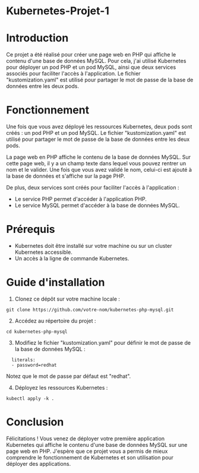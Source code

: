 # Kubernetes-Projet-1

# Introduction

Ce projet a été réalisé pour créer une page web en PHP qui affiche le contenu d'une base de données MySQL. Pour cela, j'ai utilisé Kubernetes pour déployer un pod PHP et un pod MySQL, ainsi que deux services associés pour faciliter l'accès à l'application. Le fichier "kustomization.yaml" est utilisé pour partager le mot de passe de la base de données entre les deux pods.

# Fonctionnement

Une fois que vous avez déployé les ressources Kubernetes, deux pods sont créés : un pod PHP et un pod MySQL. Le fichier "kustomization.yaml" est utilisé pour partager le mot de passe de la base de données entre les deux pods.

La page web en PHP affiche le contenu de la base de données MySQL. Sur cette page web, il y a un champ texte dans lequel vous pouvez rentrer un nom et le valider. Une fois que vous avez validé le nom, celui-ci est ajouté à la base de données et s'affiche sur la page PHP.

De plus, deux services sont créés pour faciliter l'accès à l'application :

- Le service PHP permet d'accéder à l'application PHP.
- Le service MySQL permet d'accéder à la base de données MySQL.

# Prérequis

- Kubernetes doit être installé sur votre machine ou sur un cluster Kubernetes accessible.
- Un accès à la ligne de commande Kubernetes.

# Guide d'installation

1. Clonez ce dépôt sur votre machine locale :
```
git clone https://github.com/votre-nom/kubernetes-php-mysql.git
```

2. Accédez au répertoire du projet :
```
cd kubernetes-php-mysql
```

3. Modifiez le fichier "kustomization.yaml" pour définir le mot de passe de la base de données MySQL :
```
  literals:
  - password=redhat
```
Notez que le mot de passe par défaut est "redhat".

4. Déployez les ressources Kubernetes :
```
kubectl apply -k .
```

# Conclusion

Félicitations ! Vous venez de déployer votre première application Kubernetes qui affiche le contenu d'une base de données MySQL sur une page web en PHP. J'espère que ce projet vous a permis de mieux comprendre le fonctionnement de Kubernetes et son utilisation pour déployer des applications.
